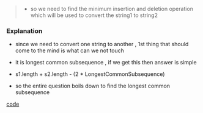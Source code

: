 > - so we need to find the minimum insertion and deletion operation which will be used to convert the string1 to string2

### Explanation 
- since we need to convert one string to another , 1st thing that should come to the mind is what can we not touch
- it is longest common subsequence , if we get this then answer is simple
- s1.length + s2.length - (2 * LongestCommonSubsequence)

- so the entire question boils down to find the longest common subsequence

[code]()
